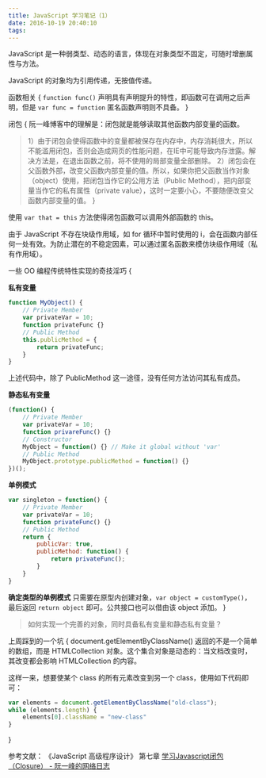 ```yaml
---
title: JavaScript 学习笔记（1）
date: 2016-10-19 20:40:10
tags:
---
```


JavaScript 是一种弱类型、动态的语言，体现在对象类型不固定，可随时增删属性与方法。

JavaScript 的对象均为引用传递，无按值传递。

函数相关 {
    `function func()` 声明具有声明提升的特性，即函数可在调用之后声明，但是 `var func = function` 匿名函数声明则不具备。
}

闭包 {
    阮一峰博客中的理解是：闭包就是能够读取其他函数内部变量的函数。
    
> 1）由于闭包会使得函数中的变量都被保存在内存中，内存消耗很大，所以不能滥用闭包，否则会造成网页的性能问题，在IE中可能导致内存泄露。解决方法是，在退出函数之前，将不使用的局部变量全部删除。
> 2）闭包会在父函数外部，改变父函数内部变量的值。所以，如果你把父函数当作对象（object）使用，把闭包当作它的公用方法（Public Method），把内部变量当作它的私有属性（private value），这时一定要小心，不要随便改变父函数内部变量的值。
}

使用 `var that = this` 方法使得闭包函数可以调用外部函数的 this。

由于 JavaScript 不存在块级作用域，如 for 循环中暂时使用的 i，会在函数内部任何一处有效。为防止潜在的不稳定因素，可以通过匿名函数来模仿块级作用域（私有作用域）。

一些 OO 编程传统特性实现的奇技淫巧 {

**私有变量**

``` javascript
function MyObject() {
    // Private Member
    var privateVar = 10;
    function privateFunc {}
    // Public Method
    this.publicMethod = {
        return privateFunc;
    }
}
```

上述代码中，除了 PublicMethod 这一途径，没有任何方法访问其私有成员。

**静态私有变量**

``` javascript
(function() {
    // Private Member
    var privateVar = 10;
    function privareFunc() {}
    // Constructor
    MyObject = function() {} // Make it global without 'var'
    // Public Method
    MyObject.prototype.publicMethod = function() {}
})();
```

**单例模式**

``` javascript
var singleton = function() {
    // Private Member
    var privateVar = 10;
    function privateFunc() {}
    // Public Method
    return {
        publicVar: true,
        publicMethod: function() {
            return privateFunc();
        }
    }
}
```

**确定类型的单例模式**
只需要在原型内创建对象，`var object = customType()`，最后返回 `return object` 即可。公共接口也可以借由该 object 添加。
}

> 如何实现一个完善的对象，同时具备私有变量和静态私有变量？


上周踩到的一个坑 {
document.getElementByClassName() 返回的不是一个简单的数组，而是 HTMLCollection 对象。这个集合对象是动态的：当文档改变时，其改变都会影响 HTMLCollection 的内容。

这样一来，想要使某个 class 的所有元素改变到另一个 class，使用如下代码即可：

``` javascript
var elements = document.getElementByClassName("old-class");
while (elements.length) {
    elements[0].className = "new-class"
}
```
}

参考文献：
《JavaScript 高级程序设计》 第七章
[学习Javascript闭包（Closure） - 阮一峰的网络日志](http://www.ruanyifeng.com/blog/2009/08/learning_javascript_closures.html)


